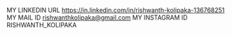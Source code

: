 MY LINKEDIN URL
https://in.linkedin.com/in/rishwanth-kolipaka-136768251
MY MAIL ID
rishwanthkolipaka@gmail.com
MY INSTAGRAM ID
RISHWANTH_KOLIPAKA
